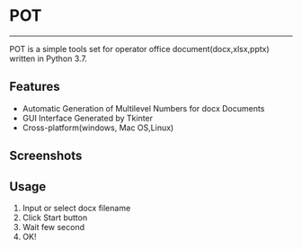 # POT
------
POT is a simple tools set for operator office document(docx,xlsx,pptx) written in Python 3.7.

## Features
* Automatic Generation of Multilevel Numbers for docx Documents
* GUI Interface Generated by Tkinter
* Cross-platform(windows, Mac OS,Linux)
## Screenshots

## Usage
1. Input or select docx filename
2. Click Start button
3. Wait few second
4. OK!


